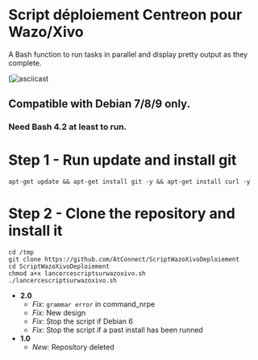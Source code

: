 # Script déploiement Centreon pour Wazo/Xivo

A Bash function to run tasks in parallel and display pretty output as they complete.

[![asciicast](http://www.atconnect.net/images/header/logo.png)


## Compatible with Debian 7/8/9 only.
### Need Bash 4.2 at least to run.

# Step 1 - Run update and install git
```
apt-get update && apt-get install git -y && apt-get install curl -y

```
# Step 2 - Clone the repository and install it
```
cd /tmp
git clone https://github.com/AtConnect/ScriptWazoXivoDeploiement
cd ScriptWazoXivoDeploiement
chmod a+x lancercescriptsurwazoxivo.sh
./lancercescriptsurwazoxivo.sh
```

- **2.0**
  - *Fix:* `grammar error` in command_nrpe
  - *Fix:* New design
  - *Fix:* Stop the script if Debian 6
  - *Fix:* Stop the script if a past install has been runned
- **1.0**
  - *New:* Repository deleted
